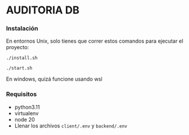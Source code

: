 # AUDITORIA DB
### Instalación 
En entornos Unix, solo tienes que correr estos comandos para ejecutar el proyecto:

```
./install.sh
```

```
./start.sh
```
En windows, quizá funcione usando wsl
### Requisitos
- python3.11
- virtualenv
- node 20
- Llenar los archivos ```client/.env``` y ```backend/.env```
